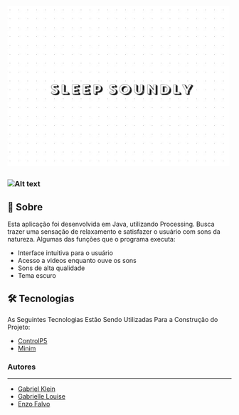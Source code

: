 
# ![Screenshot](https://github.com/enzofalvo/project-criative-experience-2/blob/master/trabalho2/images/Captura%20de%20tela%202021-05-18%20180511.jpg)
### ![Alt text](https://github.com/enzofalvo/project-criative-experience-2/blob/master/trabalho2/gif/trabalho2-2021-05-18-17-54-31.gif)
## 📖 Sobre
Esta aplicação foi desenvolvida em Java, utilizando Processing. Busca trazer uma sensação de relaxamento e satisfazer o usuário com sons da natureza.
Algumas das funções que o programa executa:
<!--ts-->
   * Interface intuitiva para o usuário
   * Acesso a videos enquanto ouve os sons
   * Sons de alta qualidade
   * Tema escuro
<!--te-->
 

## 🛠 Tecnologias

As Seguintes Tecnologias Estão Sendo Utilizadas Para a Construção do Projeto:

- [ControlP5](http://www.sojamo.de/libraries/controlP5/)
- [Minim](http://code.compartmental.net/tools/minim/)


### Autores
--- 
- [Gabriel Klein](https://github.com/gamarchklein)
- [Gabrielle Louise](https://github.com/gabrielle-louise)
- [Enzo Falvo](https://github.com/enzofalvo)

